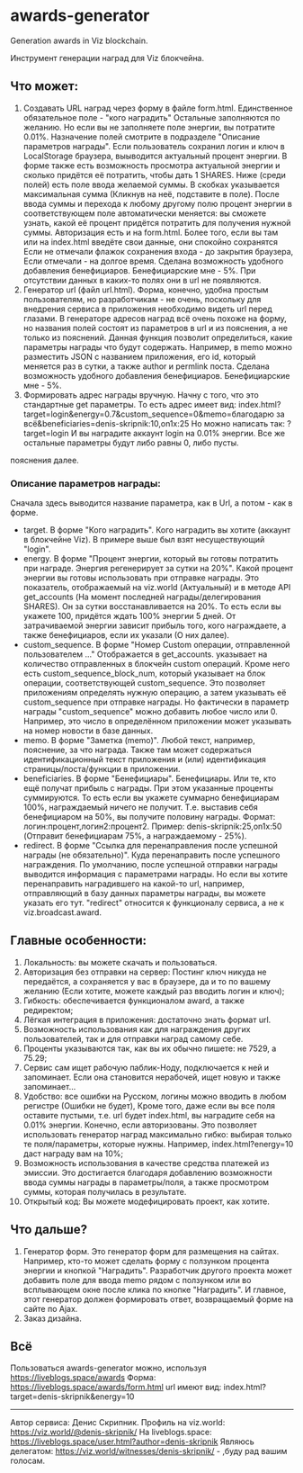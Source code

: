 # awards-generator
Generation awards in Viz blockchain.

Инструмент генерации наград для Viz блокчейна.

## Что может:
1. Создавать URL наград через форму в файле form.html.
Единственное обязательное поле - "кого наградить"
Остальные заполняются по желанию.
Но если вы не заполняете поле энергии, вы потратите 0.01%.
Назначение полей смотрите в подразделе "Описание параметров награды".
Если пользователь сохранил логин и ключ в LocalStorage браузера, выыводится актуальный процент энергии.
В форме также есть возможность просмотра актуальной энергии и сколько придётся её потратить, чтобы дать 1 SHARES.
Ниже (среди полей) есть поле ввода желаемой суммы. В скобках указывается максимальная сумма (Кликнув на неё, подставите в поле). После ввода суммы и перехода к любому другому полю процент энергии в соответствующем поле автоматически меняется: вы сможете узнать, какой её процент придётся потратить для получения нужной суммы.
Авторизация есть и на form.html. Более того, если вы там или на index.html введёте свои данные, они спокойно сохранятся
Если не отмечали флажок сохранения входа - до закрытия браузера,
Если отмечали - на долгое время.
Сделана возможность удобного добавления бенефициаров.
Бенефициарские мне - 5%.
При отсутствии данных в каких-то полях они в url не появляются.
2. Генератор url (файл url.html).
Форма, конечно, удобна простым пользователям, но разработчикам - не очень, поскольку для внедрения сервиса в приложения необходимо видеть url перед глазами.
В генераторе адресов наград всё очень похоже на форму, но названия полей состоят из параметров в url и из пояснения, а не только из пояснений.
Данная функция позволит определиться, какие параметры награды что будут содержать. Например, в memo можно разместить JSON с названием приложения, его id, который меняется раз в сутки, а также author и permlink поста.
Сделана возможность удобного добавления бенефициаров. Бенефициарские мне - 5%.
3. Формировать адрес награды вручную.
Начну с того, что это стандартные get параметры.
То есть адрес имеет вид:
index.html?target=login&energy=0.7&custom_sequence=0&memo=благодарю за всё&beneficiaries=denis-skripnik:10,on1x:25
Но можно написать так: ?target=login
И вы наградите аккаунт login на 0.01% энергии. Все же остальные параметры будут либо равны 0, либо пусты.

пояснения далее.

### Описание параметров награды:
Сначала здесь выводится название параметра, как в Url, а потом - как в форме.
- target. В форме "Кого наградить".
Кого наградить вы хотите (аккаунт в блокчейне Viz). В примере выше был взят несуществующий "login".
- energy. В форме "Процент энергии, который вы готовы потратить при награде. Энергия регенерирует за сутки на 20%".
Какой процент энергии вы готовы использовать при отправке награды.
Это показатель, отображаемый на viz.world (Актуальный) и в методе API get_accounts (На момент последней награды/делегирования SHARES).
Он за сутки восстанавливается на 20%. То есть если вы укажете 100, придётся ждать 100% энергии 5 дней.
От затрачиваемой энергии зависит прибыль того, кого награждаете, а также бенефициаров, если их указали (О них далее).
- custom_sequence. В форме "Номер Custom операции, отправленной пользователем ..."
Отображается в get_accounts. указывает на количество отправленных в блокчейн custom операций.
Кроме него есть custom_sequence_block_num, который указывает на блок операции, соответствующей custom_sequence.
Это позволяет приложениям определять нужную операцию, а затем указывать её custom_sequence при отправке награды.
Но фактически в параметр награды "custom_sequence" можно добавить любое число или 0.
Например, это число в определённом приложении может указывать на номер новости в базе данных.
- memo. В форме "Заметка (memo)".
Любой текст, например, пояснение, за что награда.
Также там может содержаться идентификационный текст приложения и (или) идентификация страницы/поста/функции в приложении.
- beneficiaries. В форме "Бенефициары".
Бенефициары. Или те, кто ещё получат прибыль с награды.
При этом указанные проценты суммируются. То есть если вы укажете суммарно бенефициарам 100%, награждаемый ничего не получит.
Т.е. выставив себя бенефициаром на 50%, вы получите половину награды.
Формат:
логин:процент,логин2:процент2. Пример:
denis-skripnik:25,on1x:50 (Отправит бенефициарам 75%, а награждаемому - 25%).
- redirect. В форме "Ссылка для перенаправления после успешной награды (не обязательно)".
Куда перенаправить после успешного награждения.
По умолчанию, после успешной отправки награды выводится информация с параметрами награды. Но если вы хотите перенаправить наградившего на какой-то url, например, отправляющий в базу данных параметры награды, вы можете указать его тут.
"redirect" относится к функционалу сервиса, а не к viz.broadcast.award.

## Главные особенности:
1. Локальность: вы можете скачать и пользоваться.
2. Авторизация без отправки на сервер: Постинг ключ никуда не передаётся, а сохраняется у вас в браузере, да и то по вашему желанию (Если хотите, можете каждый раз вводить логин и ключ);
3. Гибкость: обеспечивается функционалом award, а также редиректом;
4. Лёгкая интеграция в приложения: достаточно знать формат url.
5. Возможность использования как для награждения других пользователей, так и для отправки наград самому себе.
6. Проценты указываются так, как вы их обычно пишете: не 7529, а 75.29;
7. Сервис сам ищет рабочую паблик-Ноду, подключается к ней и запоминает. Если она становится нерабочей, ищет новую и также запоминает...
8. Удобство: все ошибки на Русском, логины можно вводить в любом регистре (Ошибки не будет), 
Кроме того, даже если вы все поля оставите пустыми, т.е. url будет index.html, вы наградите себя на 0.01% энергии. Конечно, если авторизованы.
Это позволяет использовать генератор наград максимально гибко: выбирая только те поля/параметры, которые нужны. Например, index.html?energy=10 даст награду вам на 10%;
9. Возможность использования в качестве средства платежей из эмиссии. Это достигается благодаря добавлению возможности ввода суммы награды в параметры/поля, а также просмотром суммы, которая получилась в результате.
10. Открытый код: Вы можете модефицировать проект, как хотите.

## Что дальше?
1. Генератор форм.
Это генератор форм для размещения на сайтах.
Например, кто-то может сделать форму с ползунком процента энергии и кнопкой "Наградить".
Разработчик другого проекта может добавить поле для ввода memo рядом с ползунком или во всплывающем окне после клика по кнопке "Наградить".
И главное, этот генератор должен формировать ответ, возвращаемый форме на сайте по Ajax.
2. Заказ дизайна.

## Всё
Пользоваться awards-generator можно, используя https://liveblogs.space/awards
Форма: https://liveblogs.space/awards/form.html
url имеют вид: index.html?target=denis-skripnik&energy=10

***

Автор сервиса: Денис Скрипник.
Профиль на viz.world: https://viz.world/@denis-skripnik/
На liveblogs.space: https://liveblogs.space/user.html?author=denis-skripnik
Являюсь делегатом: https://viz.world/witnesses/denis-skripnik/ - ,буду рад вашим голосам.